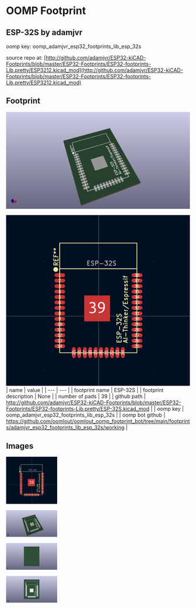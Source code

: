 # OOMP Footprint  
## ESP-32S  by adamjvr  
  
oomp key: oomp_adamjvr_esp32_footprints_lib_esp_32s  
  
source repo at: [http://github.com/adamjvr/ESP32-kiCAD-Footprints/blob/master/ESP32-Footprints/ESP32-footprints-Lib.pretty/ESP3212.kicad_mod](http://github.com/adamjvr/ESP32-kiCAD-Footprints/blob/master/ESP32-Footprints/ESP32-footprints-Lib.pretty/ESP3212.kicad_mod)  
## Footprint  
  
[![working_kicad_pcb_3d.png](working_kicad_pcb_3d_600.png)](working_kicad_pcb_3d.png)  
  
[![working.png](working_600.png)](working.png)  
| name | value | 
| --- | --- | 
| footprint name | ESP-32S | 
| footprint description | None | 
| number of pads | 39 | 
| github path | http://github.com/adamjvr/ESP32-kiCAD-Footprints/blob/master/ESP32-Footprints/ESP32-footprints-Lib.pretty/ESP-32S.kicad_mod | 
| oomp key | oomp_adamjvr_esp32_footprints_lib_esp_32s | 
| oomp bot github | https://github.com/oomlout/oomlout_oomp_footprint_bot/tree/main/footprints/adamjvr_esp32_footprints_lib_esp_32s/working | 
## Images  
  
[![working.png](working_140.png)](working.png)  
  
[![working_kicad_pcb_3d.png](working_kicad_pcb_3d_140.png)](working_kicad_pcb_3d.png)  
  
[![working_kicad_pcb_3d_back.png](working_kicad_pcb_3d_back_140.png)](working_kicad_pcb_3d_back.png)  
  
[![working_kicad_pcb_3d_front.png](working_kicad_pcb_3d_front_140.png)](working_kicad_pcb_3d_front.png)  
